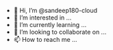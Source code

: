 - 👋 Hi, I’m @sandeep180-cloud
- 👀 I’m interested in ...
- 🌱 I’m currently learning ...
- 💞️ I’m looking to collaborate on ...
- 📫 How to reach me ...

<!---
sandeep180-cloud/sandeep180-cloud is a ✨ special ✨ repository because its `README.md` (this file) appears on your GitHub profile.
You can click the Preview link to take a look at your changes.
--->
